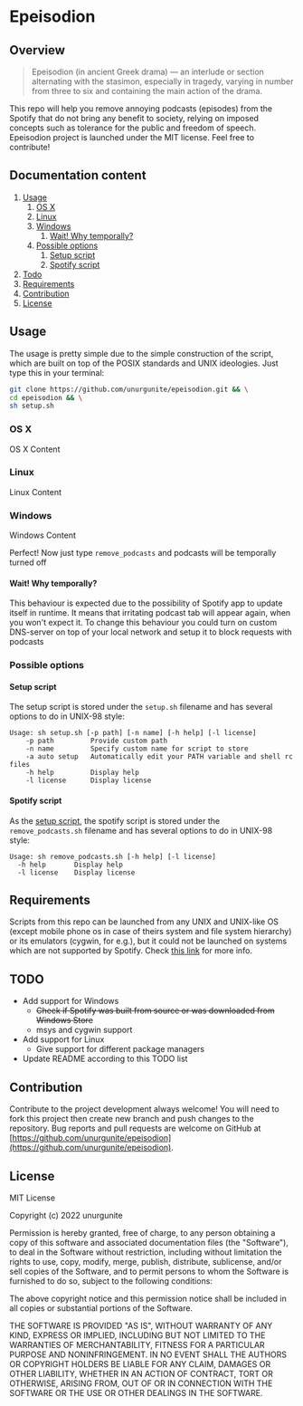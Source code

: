 # Epeisodion

## Overview

> Epeisodion (in ancient Greek drama)  — an interlude or section alternating with the stasimon, especially in tragedy,
> varying in number from three to six and containing the main action of the drama.

This repo will help you remove annoying podcasts (episodes) from the Spotify that do not bring any benefit to society,
relying on imposed concepts such as tolerance for the public and freedom of speech. Epeisodion project is launched under
the MIT license. Feel free to contribute!

## Documentation content

1. [Usage][1]
    1. [OS X][1.1]
    2. [Linux][1.2]
    3. [Windows][1.3]
        1. [Wait! Why temporally?][1.1.1]
    4. [Possible options][1.4]
        1. [Setup script][1.4.1]
        2. [Spotify script][1.4.2]
2. [Todo][2]
3. [Requirements][3]
4. [Contribution][4]
5. [License][5]

## Usage

The usage is pretty simple due to the simple construction of the script, which are built on top of the POSIX standards
and UNIX ideologies. Just type this in your terminal:

```sh
git clone https://github.com/unurgunite/epeisodion.git && \
cd epeisodion && \
sh setup.sh
```

### OS X

OS X Content

### Linux

Linux Content

### Windows

Windows Content

Perfect! Now just type `remove_podcasts` and podcasts will be temporally turned off

#### Wait! Why temporally?

This behaviour is expected due to the possibility of Spotify app to update itself in runtime. It means that irritating
podcast tab will appear again, when you won't expect it. To change this behaviour you could turn on custom DNS-server on
top of your local network and setup it to block requests with podcasts

### Possible options

#### Setup script

The setup script is stored under the `setup.sh` filename and has several options to do in UNIX-98 style:

```shell
Usage: sh setup.sh [-p path] [-n name] [-h help] [-l license]
    -p path         Provide custom path
    -n name         Specify custom name for script to store
    -a auto setup   Automatically edit your PATH variable and shell rc files
    -h help         Display help
    -l license      Display license
```

#### Spotify script

As the [setup script](https://github.com/unurgunite/epeisodion#setup-script), the spotify script is stored under
the `remove_podcasts.sh` filename and has several options to do in UNIX-98 style:

```shell
Usage: sh remove_podcasts.sh [-h help] [-l license]
  -h help       Display help
  -l license    Display license
```

## Requirements

Scripts from this repo can be launched from any UNIX and UNIX-like OS (except mobile phone os in case of theirs system
and file system hierarchy) or its emulators (cygwin, for e.g.), but it could not be launched on systems which are not
supported by Spotify. Check [this link](https://support.spotify.com/us/article/supported-devices-for-spotify/) for more
info.

## TODO

* Add support for Windows
    * ~~Check if Spotify was built from source or was downloaded from Windows Store~~
    * msys and cygwin support
* Add support for Linux
    * Give support for different package managers
* Update README according to this TODO list

## Contribution

Contribute to the project development always welcome! You will need to fork this project then create new branch and push
changes to the repository. Bug reports and pull requests are welcome on GitHub
at [https://github.com/unurgunite/epeisodion](https://github.com/unurgunite/epeisodion).

## License

MIT License

Copyright (c) 2022 unurgunite

Permission is hereby granted, free of charge, to any person obtaining a copy of this software and associated
documentation files (the "Software"), to deal in the Software without restriction, including without limitation the
rights to use, copy, modify, merge, publish, distribute, sublicense, and/or sell copies of the Software, and to permit
persons to whom the Software is furnished to do so, subject to the following conditions:

The above copyright notice and this permission notice shall be included in all copies or substantial portions of the
Software.

THE SOFTWARE IS PROVIDED "AS IS", WITHOUT WARRANTY OF ANY KIND, EXPRESS OR IMPLIED, INCLUDING BUT NOT LIMITED TO THE
WARRANTIES OF MERCHANTABILITY, FITNESS FOR A PARTICULAR PURPOSE AND NONINFRINGEMENT. IN NO EVENT SHALL THE AUTHORS OR
COPYRIGHT HOLDERS BE LIABLE FOR ANY CLAIM, DAMAGES OR OTHER LIABILITY, WHETHER IN AN ACTION OF CONTRACT, TORT OR
OTHERWISE, ARISING FROM, OUT OF OR IN CONNECTION WITH THE SOFTWARE OR THE USE OR OTHER DEALINGS IN THE SOFTWARE.


[1]:https://github.com/unurgunite/epeisodion#usage

[1.1]:https://github.com/unurgunite/epeisodion#os-x

[1.2]:https://github.com/unurgunite/epeisodion#linux

[1.3]:https://github.com/unurgunite/epeisodion#windows

[1.1.1]:https://github.com/unurgunite/epeisodion#wait-why-temporally

[1.4]:https://github.com/unurgunite/epeisodion#possible-options

[1.4.1]:https://github.com/unurgunite/epeisodion#setup-script

[1.4.2]:https://github.com/unurgunite/epeisodion#spotify-script

[2]:https://github.com/unurgunite/epeisodion#todo

[3]:https://github.com/unurgunite/epeisodion#requirements

[4]:https://github.com/unurgunite/epeisodion#contribution

[5]:https://github.com/unurgunite/epeisodion#license
